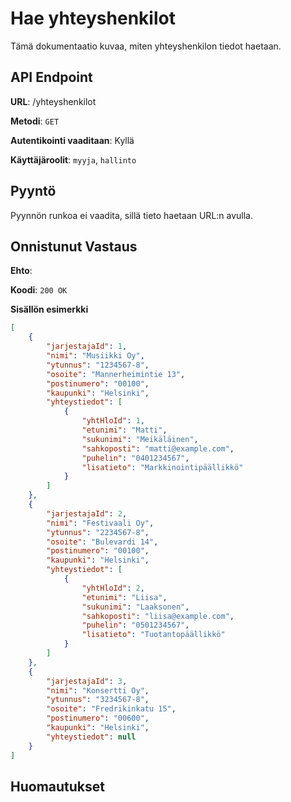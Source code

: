 # Hae yhteyshenkilot
Tämä dokumentaatio kuvaa, miten yhteyshenkilon tiedot haetaan.

## API Endpoint


**URL**: /yhteyshenkilot

**Metodi**: `GET`

**Autentikointi vaaditaan**: Kyllä

**Käyttäjäroolit**: `myyja`, `hallinto`

## Pyyntö
Pyynnön runkoa ei vaadita, sillä tieto haetaan URL:n avulla.

## Onnistunut Vastaus

**Ehto**: 

**Koodi**: `200 OK`

**Sisällön esimerkki**
```json
[
    {
        "jarjestajaId": 1,
        "nimi": "Musiikki Oy",
        "ytunnus": "1234567-8",
        "osoite": "Mannerheimintie 13",
        "postinumero": "00100",
        "kaupunki": "Helsinki",
        "yhteystiedot": [
            {
                "yhtHloId": 1,
                "etunimi": "Matti",
                "sukunimi": "Meikäläinen",
                "sahkoposti": "matti@example.com",
                "puhelin": "0401234567",
                "lisatieto": "Markkinointipäällikkö"
            }
        ]
    },
    {
        "jarjestajaId": 2,
        "nimi": "Festivaali Oy",
        "ytunnus": "2234567-8",
        "osoite": "Bulevardi 14",
        "postinumero": "00100",
        "kaupunki": "Helsinki",
        "yhteystiedot": [
            {
                "yhtHloId": 2,
                "etunimi": "Liisa",
                "sukunimi": "Laaksonen",
                "sahkoposti": "liisa@example.com",
                "puhelin": "0501234567",
                "lisatieto": "Tuotantopäällikkö"
            }
        ]
    },
    {
        "jarjestajaId": 3,
        "nimi": "Konsertti Oy",
        "ytunnus": "3234567-8",
        "osoite": "Fredrikinkatu 15",
        "postinumero": "00600",
        "kaupunki": "Helsinki",
        "yhteystiedot": null
    }
]
```
## Huomautukset
